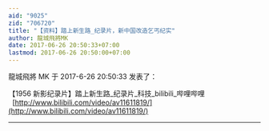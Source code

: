 ```yaml
---
aid: "9025"
zid: "706720"
title: "【资料】踏上新生路_纪录片，新中国改造乞丐纪实"
author: 龍城飛將MK
date: 2017-06-26 20:50:33+07:00
lastmod: 2017-06-26 20:50:00+07:00
---
```


龍城飛將 MK 于 2017-6-26 20:50:33 发表了：

【1956 新影纪录片】踏上新生路\_纪录片\_科技\_bilibili\_哔哩哔哩   [http://www.bilibili.com/video/av11611819/](http://www.bilibili.com/video/av11611819/)

---

